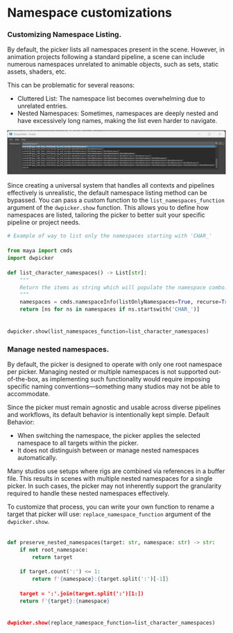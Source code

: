 # Namespace customizations


### Customizing Namespace Listing.

By default, the picker lists all namespaces present in the scene. However, in animation projects following a standard pipeline, a scene can include numerous namespaces unrelated to animable objects, such as sets, static assets, shaders, etc.

This can be problematic for several reasons:

- Cluttered List: The namespace list becomes overwhelming due to unrelated entries.
- Nested Namespaces: Sometimes, namespaces are deeply nested and have excessively long names, making the list even harder to navigate.
<p style="text-align: center;">
  <img src="../images/namespacecombo.png" alt="overlay">
</p>


Since creating a universal system that handles all contexts and pipelines effectively is unrealistic, the default namespace listing method can be bypassed.
You can pass a custom function to the `list_namespaces_function` argument of the `dwpicker.show` function. This allows you to define how namespaces are listed, tailoring the picker to better suit your specific pipeline or project needs.


```python
# Example of way to list only the namespaces starting with 'CHAR_'

from maya import cmds
import dwpicker

def list_character_namespaces() -> List[str]:
    """
    Return the items as string which will populate the namespace combo.
    """
    namespaces = cmds.namespaceInfo(listOnlyNamespaces=True, recurse=True)
    return [ns for ns in namespaces if ns.startswith('CHAR_')]


dwpicker.show(list_namespaces_function=list_character_namespaces)

```


### Manage nested namespaces.

By default, the picker is designed to operate with only one root namespace per picker. Managing nested or multiple namespaces is not supported out-of-the-box, as implementing such functionality would require imposing specific naming conventions—something many studios may not be able to accommodate.

Since the picker must remain agnostic and usable across diverse pipelines and workflows, its default behavior is intentionally kept simple.
Default Behavior:

- When switching the namespace, the picker applies the selected namespace to all targets within the picker.
- It does not distinguish between or manage nested namespaces automatically.

Many studios use setups where rigs are combined via references in a buffer file. This results in scenes with multiple nested namespaces for a single picker. In such cases, the picker may not inherently support the granularity required to handle these nested namespaces effectively.

To customize that process, you can write your own function to rename a target that picker will use: `replace_namespace_function` argument of the `dwpicker.show`.


```python

def preserve_nested_namespaces(target: str, namespace: str) -> str:
    if not root_namespace:
        return target

    if target.count(':') <= 1:
        return f'{namespace}:{target.split(':')[-1]}

    target = ':'.join(target.split(':')[1:])
    return f'{target}:{namespace}


dwpicker.show(replace_namespace_function=list_character_namespaces)
```
